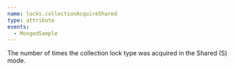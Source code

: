 ```yaml
---
name: locks.collectionAcquireShared
type: attribute
events:
  - MongodSample
---
```


The number of times the collection lock type was acquired in the Shared (S) mode.